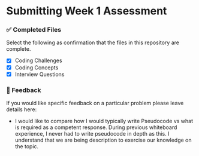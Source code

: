 # Submitting Week 1 Assessment

### ✅ Completed Files
Select the following as confirmation that the files in this repository are complete.
- [x] Coding Challenges
- [x] Coding Concepts
- [x] Interview Questions

### 📝 Feedback
If you would like specific feedback on a particular problem please leave details here:
- I would like to compare how I would typically write Pseudocode vs what is required as a competent response. During previous whiteboard experience, I never had to write pseudocode in depth as this. I understand that we are being description to exercise our knowledge on the topic.
